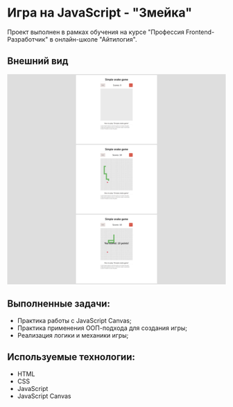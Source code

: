 # Игра на JavaScript - "Змейка"

Проект выполнен в рамках обучения на курсе "Профессия Frontend-Разработчик" в онлайн-школе "Айтилогия".

## Внешний вид

![project-screen](project-image.jpg)

## Выполненные задачи:
- Практика работы с JavaScript Canvas;
- Практика применения ООП-подхода для создания игры;
- Реализация логики и механики игры;

## Используемые технологии:
* HTML
* CSS
* JavaScript
* JavaScript Canvas